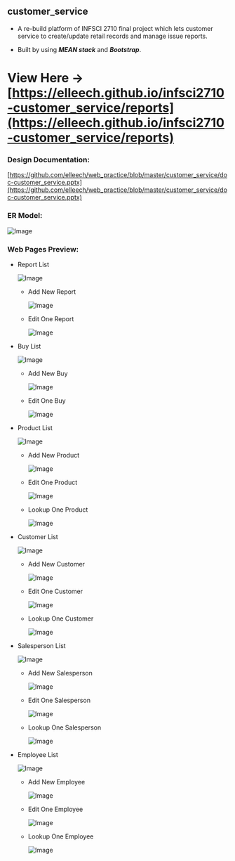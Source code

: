## customer_service

- A re-build platform of INFSCI 2710 final project which lets customer service to create/update retail records and manage issue reports.

- Built by using **_MEAN stack_** and **_Bootstrap_**.

# View Here -> [https://elleech.github.io/infsci2710-customer_service/reports](https://elleech.github.io/infsci2710-customer_service/reports)

### Design Documentation:

[https://github.com/elleech/web_practice/blob/master/customer_service/doc-customer_service.pptx](https://github.com/elleech/web_practice/blob/master/customer_service/doc-customer_service.pptx)

### ER Model:

![Image](_images/infsci2710-customer_service-00_ermodel.png)

### Web Pages Preview:

- Report List

  ![Image](_images/infsci2710-customer_service-01_reports.png)

  - Add New Report

    ![Image](_images/infsci2710-customer_service-01a_add.png)

  - Edit One Report

    ![Image](_images/infsci2710-customer_service-01b_edit.png)

- Buy List

  ![Image](_images/infsci2710-customer_service-02_buys.png)

  - Add New Buy

    ![Image](_images/infsci2710-customer_service-02a_add.png)

  - Edit One Buy

    ![Image](_images/infsci2710-customer_service-02b_edit.png)

- Product List

  ![Image](_images/infsci2710-customer_service-03_products.png)

  - Add New Product

    ![Image](_images/infsci2710-customer_service-03a_add.png)

  - Edit One Product

    ![Image](_images/infsci2710-customer_service-03b_edit.png)

  - Lookup One Product

    ![Image](_images/infsci2710-customer_service-03c_lookup.png)

- Customer List

  ![Image](_images/infsci2710-customer_service-04_customers.png)

  - Add New Customer

    ![Image](_images/infsci2710-customer_service-04a_add.png)

  - Edit One Customer

    ![Image](_images/infsci2710-customer_service-04b_edit.png)

  - Lookup One Customer

    ![Image](_images/infsci2710-customer_service-04c_lookup.png)

- Salesperson List

  ![Image](_images/infsci2710-customer_service-05_salespeople.png)

  - Add New Salesperson

    ![Image](_images/infsci2710-customer_service-05a_add.png)

  - Edit One Salesperson

    ![Image](_images/infsci2710-customer_service-05b_edit.png)

  - Lookup One Salesperson

    ![Image](_images/infsci2710-customer_service-05c_lookup.png)

- Employee List

  ![Image](_images/infsci2710-customer_service-06_employees.png)

  - Add New Employee

    ![Image](_images/infsci2710-customer_service-06a_add.png)

  - Edit One Employee

    ![Image](_images/infsci2710-customer_service-06b_edit.png)

  - Lookup One Employee

    ![Image](_images/infsci2710-customer_service-06c_lookup.png)

